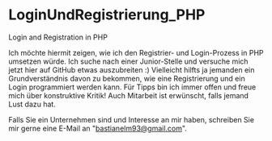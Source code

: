 # LoginUndRegistrierung_PHP
Login and Registration in PHP

Ich möchte hiermit zeigen, wie ich den Registrier- und Login-Prozess in PHP umsetzen würde. Ich suche nach einer Junior-Stelle und versuche mich jetzt hier auf GitHub etwas auszubreiten :) Vielleicht hilfts ja jemanden ein Grundverständnis davon zu bekommen, wie eine Registrierung und ein Login programmiert werden kann. Für Tipps bin ich immer offen und freue mich über konstruktive Kritik! Auch Mitarbeit ist erwünscht, falls jemand Lust dazu hat.

Falls Sie ein Unternehmen sind und Interesse an mir haben, schreiben Sie mir gerne eine E-Mail an "bastianelm93@gmail.com".
